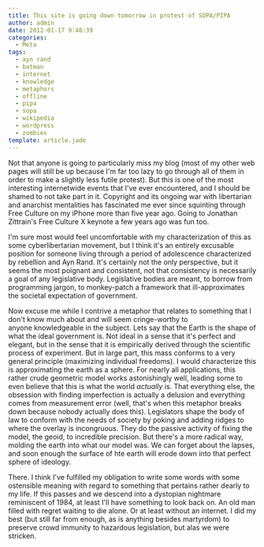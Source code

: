 ```yaml
---
title: This site is going down tomorrow in protest of SOPA/PIPA
author: admin
date: 2012-01-17 9:48:39
categories:
  - Meta
tags: 
  - ayn rand
  - batman
  - internet
  - knowledge
  - metaphors
  - offline
  - pipa
  - sopa
  - wikipedia
  - wordpress
  - zombies
template: article.jade
---
```


Not that anyone is going to particularly miss my blog (most of my other web pages will still be up because I'm far too lazy to go through all of them in order to make a slightly less futile protest). But this is one of the most interesting internetwide events that I've ever encountered, and I should be shamed to not take part in it. Copyright and its ongoing war with libertarian and anarchist mentalities has fascinated me ever since squinting through Free Culture on my iPhone more than five year ago. Going to Jonathan Zittrain's Free Culture X keynote a few years ago was fun too.

I'm sure most would feel uncomfortable with my characterization of this as some cyberlibertarian movement, but I think it's an entirely excusable position for someone living through a period of adolescence characterized by rebellion and Ayn Rand. It's certainly not the only perspective, but it seems the most poignant and consistent, not that consistency is necessarily a goal of any legislative body. Legislative bodies are meant, to borrow from programming jargon, to monkey-patch a framework that ill-approximates the societal expectation of government.

Now excuse me while I contrive a metaphor that relates to something that I don't know much about and will seem cringe-worthy to anyone knowledgeable in the subject. Lets say that the Earth is the shape of what the ideal government is. Not ideal in a sense that it's perfect and elegant, but in the sense that it is empirically derived through the scientific process of experiment. But in large part, this mass conforms to a very general principle (maximizing individual freedoms). I would characterize this is approximating the earth as a sphere. For nearly all applications, this rather crude geometric model works astonishingly well, leading some to even believe that this is what the world _actually_ is. That everything else, the obsession with finding imperfection is actually a delusion and everything comes from measurement error (well, that's when this metaphor breaks down because nobody actually does this). Legislators shape the body of law to conform with the needs of society by poking and adding ridges to where the overlay is incongruous. They do the passive activity of fixing the model, the geoid, to incredible precision. But there's a more radical way, molding the earth into what our model was. We can forget about the lapses, and soon enough the surface of hte earth will erode down into that perfect sphere of ideology.

There. I think I've fulfilled my obligation to write some words with some ostensible meaning with regard to something that pertains rather dearly to my life. If this passes and we descend into a dystopian nightmare reminiscent of 1984, at least I'll have something to look back on. An old man filled with regret waiting to die alone. Or at least without an internet. I did my best (but still far from enough, as is anything besides martyrdom) to preserve crowd immunity to hazardous legislation, but alas we were stricken.
